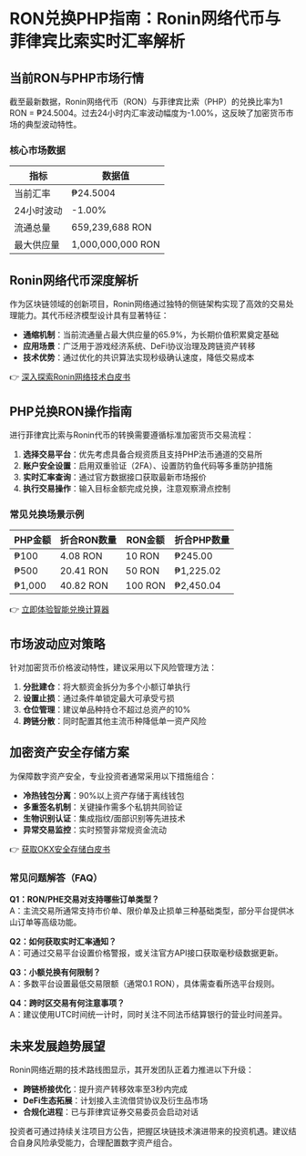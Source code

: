 # RON兑换PHP指南：Ronin网络代币与菲律宾比索实时汇率解析

## 当前RON与PHP市场行情
截至最新数据，Ronin网络代币（RON）与菲律宾比索（PHP）的兑换比率为1 RON = ₱24.5004。过去24小时内汇率波动幅度为-1.00%，这反映了加密货币市场的典型波动特性。

### 核心市场数据
| 指标            | 数据值                |
|-----------------|-----------------------|
| 当前汇率        | ₱24.5004              |
| 24小时波动      | -1.00%                |
| 流通总量        | 659,239,688 RON       |
| 最大供应量      | 1,000,000,000 RON     |

## Ronin网络代币深度解析
作为区块链领域的创新项目，Ronin网络通过独特的侧链架构实现了高效的交易处理能力。其代币经济模型设计具有显著特征：
- **通缩机制**：当前流通量占最大供应量的65.9%，为长期价值积累奠定基础
- **应用场景**：广泛用于游戏经济系统、DeFi协议治理及跨链资产转移
- **技术优势**：通过优化的共识算法实现秒级确认速度，降低交易成本

👉 [深入探索Ronin网络技术白皮书](https://bit.ly/okx_welcome)

## PHP兑换RON操作指南
进行菲律宾比索与Ronin代币的转换需要遵循标准加密货币交易流程：

1. **选择交易平台**：优先考虑具备合规资质且支持PHP法币通道的交易所
2. **账户安全设置**：启用双重验证（2FA）、设置防钓鱼代码等多重防护措施
3. **实时汇率查询**：通过官方数据接口获取最新市场报价
4. **执行交易操作**：输入目标金额完成兑换，注意观察滑点控制

### 常见兑换场景示例
| PHP金额 | 折合RON数量 | RON金额 | 折合PHP数量 |
|---------|-------------|---------|-------------|
| ₱100    | 4.08 RON    | 10 RON  | ₱245.00     |
| ₱500    | 20.41 RON   | 50 RON  | ₱1,225.02   |
| ₱1,000  | 40.82 RON   | 100 RON | ₱2,450.04   |

👉 [立即体验智能兑换计算器](https://bit.ly/okx_welcome)

## 市场波动应对策略
针对加密货币价格波动特性，建议采用以下风险管理方法：

1. **分批建仓**：将大额资金拆分为多个小额订单执行
2. **设置止损**：通过条件单锁定最大可承受亏损
3. **仓位管理**：建议单品种持仓不超过总资产的10%
4. **跨链分散**：同时配置其他主流币种降低单一资产风险

## 加密资产安全存储方案
为保障数字资产安全，专业投资者通常采用以下措施组合：
- **冷热钱包分离**：90%以上资产存储于离线钱包
- **多重签名机制**：关键操作需多个私钥共同验证
- **生物识别认证**：集成指纹/面部识别等先进技术
- **异常交易监控**：实时预警非常规资金流动

👉 [获取OKX安全存储白皮书](https://bit.ly/okx_welcome)

### 常见问题解答（FAQ）

**Q1：RON/PHE交易对支持哪些订单类型？**  
A：主流交易所通常支持市价单、限价单及止损单三种基础类型，部分平台提供冰山订单等高级功能。

**Q2：如何获取实时汇率通知？**  
A：可通过交易平台设置价格警报，或关注官方API接口获取毫秒级数据更新。

**Q3：小额兑换有何限制？**  
A：多数平台设置最低交易限额（通常0.1 RON），具体需查看所选平台规则。

**Q4：跨时区交易有何注意事项？**  
A：建议使用UTC时间统一计时，同时关注不同法币结算银行的营业时间差异。

## 未来发展趋势展望
Ronin网络近期的技术路线图显示，其开发团队正着力推进以下升级：
- **跨链桥接优化**：提升资产转移效率至3秒内完成
- **DeFi生态拓展**：计划接入主流借贷协议及衍生品市场
- **合规化进程**：已与菲律宾证券交易委员会启动对话

投资者可通过持续关注项目方公告，把握区块链技术演进带来的投资机遇。建议结合自身风险承受能力，合理配置数字资产组合。